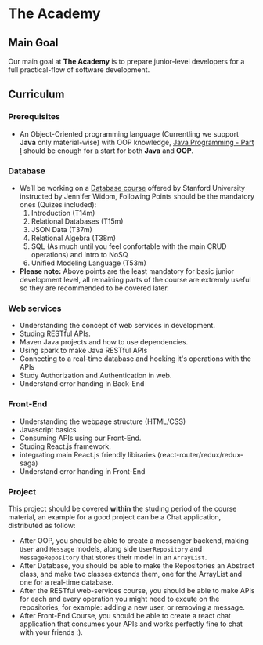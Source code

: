 # The Academy

## Main Goal

Our main goal at **The Academy** is to prepare junior-level developers for a full practical-flow of software development.

## Curriculum

### Prerequisites

- An Object-Oriented programming language (Currentling we support **Java** only material-wise) with OOP knowledge, [Java Programming - Part I](http://www.ntu.edu.sg/home/ehchua/programming/index.html) should be enough for a start for both **Java** and **OOP**.

### Database

- We’ll be working on a [Database course](https://goo.gl/fp6vee) offered by Stanford University instructed by Jennifer Widom, Following Points should be the mandatory ones (Quizes included):
  1. Introduction (T14m)
  2. Relational Databases (T15m)
  3. JSON Data (T37m)
  4. Relational Algebra (T38m)
  5. SQL (As much until you feel confortable with the main CRUD operations) and intro to NoSQ
  6. Unified Modeling Language (T53m)
- **Please note:** Above points are the least mandatory for basic junior development level, all remaining parts of the course are extremly useful so they are recommended to be covered later.

### Web services

- Understanding the concept of web services in development.
- Studing RESTful APIs.
- Maven Java projects and how to use dependencies.
- Using spark to make Java RESTful APIs
- Connecting to a real-time database and hocking it's operations with the APIs
- Study Authorization and Authentication in web.
- Understand error handing in Back-End

### Front-End

- Understanding the webpage structure (HTML/CSS)
- Javascript basics
- Consuming APIs using our Front-End.
- Studing React.js framework.
- integrating main React.js friendly libiraries (react-router/redux/redux-saga)
- Understand error handing in Front-End

### Project

This project should be covered **within** the studing period of the course material, an example for a good project can be a Chat application, distributed as follow:

- After OOP, you should be able to create a messenger backend, making `User` and `Message` models, along side `UserRepository` and `MessageRepository` that stores their model in an `ArrayList`.
- After Database, you should be able to make the Repositories an Abstract class, and make two classes extends them, one for the ArrayList and one for a real-time database.
- After the RESTful web-services course, you should be able to make APIs for each and every operation you might need to excute on the repositories, for example: adding a new user, or removing a message.
- After Front-End Course, you should be able to create a react chat application that consumes your APIs and works perfectly fine to chat with your friends :).
